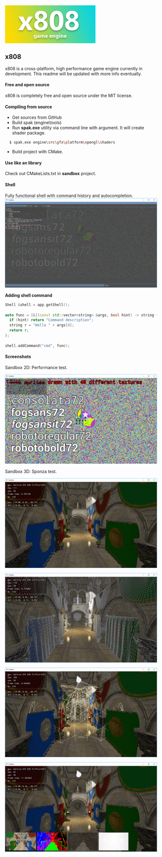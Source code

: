 ![x808 logo](/_md/logo.png)

## x808

x808 is a cross-platform, high performance game engine currently in development. This readme will be updated with more info eventually.


#### Free and open source

x808 is completely free and open source under the MIT license.


#### Compiling from source

* Get sources from GitHub
* Build spak (engine\tools)
* Run **spak.exe** utility via command line with argument. It will create shader package.
```sh
  $ spak.exe engine\src\gfx\platform\opengl\shaders
```
* Build project with CMake.

#### Use like an library

Check out CMakeLists.txt in **sandbox** project.

#### Shell

Fully functional shell with command history and autocompletion.
![sh0](/_md/shell0.png)

**Adding shell command**

```c++
Shell &shell = app.getShell();

auto func = [&](const std::vector<string> &args, bool hint) -> string {
  if (hint) return "Command description";
  string r = "Hello " + args[0];
  return r;
};

shell.addCommand("cmd", func);
```

#### Screenshots

Sandbox 2D: Performance test.

![2d](/_md/2d.png)

Sandbox 3D: Sponza test.

![3d0](/_md/3d.png)

![3d1](/_md/3dwireframe.png)

![3d2](/_md/3dlightvolumes.png)

![3d3](/_md/3dbuffers.png)
